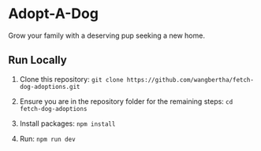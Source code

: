 # Adopt-A-Dog

Grow your family with a deserving pup seeking a new home.

## Run Locally

1. Clone this repository: `git clone https://github.com/wangbertha/fetch-dog-adoptions.git`

2. Ensure you are in the repository folder for the remaining steps: `cd fetch-dog-adoptions`

3. Install packages: `npm install`

4. Run: `npm run dev`
